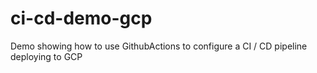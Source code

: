 # ci-cd-demo-gcp
Demo showing how to use GithubActions to configure a CI / CD pipeline deploying to GCP
